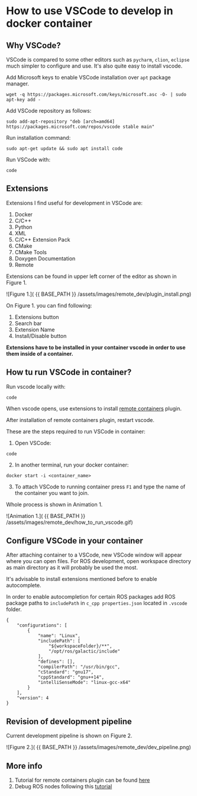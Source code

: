 # How to use VSCode to develop in docker container 

## Why VSCode? 

VSCode is compared to some other editors such as `pycharm`, `clion`, `eclipse` much simpler to configure and use. 
It's also quite easy to install vscode. 

Add Microsoft keys to enable VSCode installation over `apt` package manager. 
```
wget -q https://packages.microsoft.com/keys/microsoft.asc -O- | sudo apt-key add -
```
Add VSCode repository as follows: 
```
sudo add-apt-repository "deb [arch=amd64] https://packages.microsoft.com/repos/vscode stable main"
```
Run installation command: 
```
sudo apt-get update && sudo apt install code
```

Run VSCode with: 
```
code
```

## Extensions 

Extensions I find useful for development in VSCode are: 
1. Docker 
2. C/C++
3. Python 
4. XML 
5. C/C++ Extension Pack 
6. CMake 
7. CMake Tools 
8. Doxygen Documentation 
9. Remote 

Extensions can be found in upper left corner of the editor as shown in Figure 1. 

![Figure 1.]( {{ BASE_PATH }} /assets/images/remote_dev/plugin_install.png)

On Figure 1. you can find following: 
1. Extensions button 
2. Search bar
3. Extension Name
4. Install/Disable button

**Extensions have to be installed in your container vscode in order to use them inside of a container.**

## How tu run VSCode in container? 

Run vscode locally with: 
```
code
```

When vscode opens, use extensions to install [remote containers](https://www.google.com/search?channel=fs&client=ubuntu&q=remote+containers+) plugin.

After installation of remote containers plugin, restart vscode. 

These are the steps required to run VSCode in container: 

1. Open VSCode: 
```
code
```

2. In another terminal, run your docker container: 
```
docker start -i <container_name> 
```

3. To attach VSCode to running container press `F1` and type the name of the container you want to join. 


Whole process is shown in Animation 1. 

![Animation 1.]( {{ BASE_PATH }} /assets/images/remote_dev/how_to_run_vscode.gif)

## Configure VSCode in your container

After attaching container to a VSCode, new VSCode window will appear where you can open files. 
For ROS development, open workspace directory as main directory as it will probably be used the most. 

It's advisable to install extensions mentioned before to enable autocomplete.

In order to enable autocompletion for certain ROS packages add ROS package paths to 
`includePath` in `c_cpp properties.json` located in `.vscode` folder. 

```
{
    "configurations": [
        {
            "name": "Linux",
            "includePath": [
                "${workspaceFolder}/**", 
                "/opt/ros/galactic/include"
            ],
            "defines": [],
            "compilerPath": "/usr/bin/gcc",
            "cStandard": "gnu17",
            "cppStandard": "gnu++14",
            "intelliSenseMode": "linux-gcc-x64"
        }
    ],
    "version": 4
}
```

## Revision of development pipeline 

Current development pipeline is shown on Figure 2. 

![Figure 2.]( {{ BASE_PATH }} /assets/images/remote_dev/dev_pipeline.png)


## More info 

1. Tutorial for remote containers plugin can be found [here](https://marketplace.visualstudio.com/items?itemName=ms-vscode-remote.remote-containers)
2. Debug ROS nodes following this [tutorial](https://github.com/ms-iot/vscode-ros/blob/master/doc/debug-support.md)


